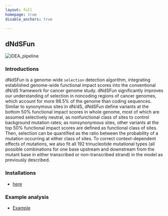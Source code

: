 ```yaml
---
layout: full
homepage: true
disable_anchors: true

---
```

## dNdSFun
![iDEA\_pipeline](dNdS_Overview.png)

### Introductions
dNdSFun is a genome-wide `selection` detection algorithm, integrating established genome-wide functional impact scores into the conventional dN/dS framework for cancer genome study. dNdSFun significantly improves our understanding of selection in noncoding regions of cancer genomes, which account for more 98.5% of the genome than coding sequences. Similar to synonymous sites in dN/dS, dNdSFun define variants at the bottom 50% functional impact scores in whole genome, most of which are assumed selectively neutral, as nonfunctional class of sites to control background mutation rates; as nonsynonymous sites, other variants at the top 50% functional impact scores are defined as functional class of sites. Then, selection can be quantified as the ratio between the probability of a mutation occurring at either class of sites. To correct context-dependent effects of mutations, we also fit all 192 trinucleotide mutational types (all possible combinations for one base upstream and downstream from the mutant base in either transcribed or non-transcribed strand) in the model as previously described.



### Installations
* [here](https://jianyanglab.github.io/dNdSFun/documentation/02_installation.html)

### Example analysis
* [Example](https://jianyanglab.github.io/dNdSFun/documentation/04_Example.html)

